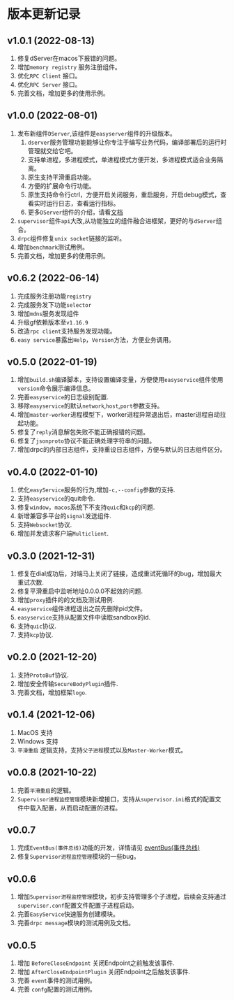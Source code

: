 # 版本更新记录

## v1.0.1 (2022-08-13)
1. 修复dServer在macos下报错的问题。
2. 增加`memory registry` 服务注册组件。
3. 优化`RPC Client` 接口。
4. 优化`RPC Server` 接口。
5. 完善文档，增加更多的使用示例。

## v1.0.0 (2022-08-01)
1. 发布新组件`DServer`,该组件是`easyserver`组件的升级版本。
   1. `dserver`服务管理功能能够让你专注于编写业务代码，编译部署后的运行时管理就交给它吧。
   2. 支持单进程，多进程模式，单进程模式方便开发，多进程模式适合业务隔离。
   3. 原生支持平滑重启功能。
   4. 方便的扩展命令行功能。
   5. 原生支持命令行ctrl，方便开启关闭服务，重启服务，开启debug模式，查看实时运行日志，查看运行指标。
   6. 更多`DServer`组件的介绍，请看[文档](./dserver/readme.md)
2. `supervisor`组件`api`大改,从功能独立的组件融合进框架，更好的与`dServer`组合。
3. `drpc`组件修复`unix socket`链接的监听。
4. 增加`benchmark`测试用例。
5. 完善文档，增加更多的使用示例。


## v0.6.2 (2022-06-14)
1. 完成服务注册功能`registry`
2. 完成服务发下功能`selector`
3. 增加`mdns`服务发现组件
4. 升级gf依赖版本至`v1.16.9`
5. 改造`rpc client`支持服务发现功能。
6. `easy service`暴露出`Help`，`Version`方法，方便业务调用。

## v0.5.0 (2022-01-19)
1. 增加`build.sh`编译脚本，支持设置编译变量，方便使用`easyservice`组件使用`version`命令展示编译信息。
2. 完善`easyservice`的日志级别配置.
3. 移除`easyservice`的默认`network`,`host`,`port`参数支持。
4. 增加`master-worker`进程模型下，worker进程异常退出后，master进程自动拉起功能。
5. 修复了`reply`消息解包失败不能正确报错的问题。
6. 修复了`jsonproto`协议不能正确处理字符串的问题。
7. 增加drpc的内部日志组件，支持重设日志组件，方便与默认的日志组件区分。

## v0.4.0 (2022-01-10)
1. 优化`easyService`服务的行为,增加`-c,--config`参数的支持.
2. 支持`easyservice`的quit命令.
3. 修复`window`，`macos`系统下不支持`quic`和`kcp`的问题.
4. 新增兼容多平台的`signal`发送组件.
5. 支持`Websocket`协议.
6. 增加并发请求客户端`Multiclient`.

## v0.3.0 (2021-12-31)
1. 修复在dial成功后，对端马上关闭了链接，造成重试死循环的bug，增加最大重试次数.
2. 修复平滑重启中监听地址0.0.0.0不起效的问题.
3. 增加`proxy`插件的的文档及测试用例.
4. `easyservice`组件进程退出之前先删除pid文件。
5. `easyservice`支持从配置文件中读取sandbox的id.
6. 支持`quic`协议.
7. 支持`kcp`协议.

## v0.2.0 (2021-12-20)
1. 支持`ProtoBuf`协议.
2. 增加安全传输`SecureBodyPlugin`插件.
3. 完善文档，增加框架`logo`.

## v0.1.4 (2021-12-06)
1. MacOS 支持
2. Windows 支持
3. `平滑重启` 逻辑支持，支持`父子进程`模式以及`Master-Worker`模式。

## v0.0.8 (2021-10-22)

1. 完善`平滑重启`的逻辑。
2. `Supervisor进程监控管理`模块新增接口，支持从`supervisor.ini`格式的配置文件中载入配置，从而启动配置的进程。

## v0.0.7

1. 完成`EventBus(事件总线)`功能的开发，详情请见 [eventBus(事件总线)](component/eventBus.md)
2. 修复`Supervisor进程监控管理`模块的一些bug。

## v0.0.6

1. 增加`Supervisor进程监控管理`模块，初步支持管理多个子进程，后续会支持通过`supervisor.conf`配置文件配置子进程启动。
2. 完善`EasyService`快速服务创建模块。
3. 完善`drpc message`模块的测试用例及文档。

## v0.0.5

1. 增加 `BeforeCloseEndpoint` 关闭Endpoint之前触发该事件.
2. 增加 `AfterCloseEndpointPlugin` 关闭Endpoint之后触发该事件.
3. 完善 `event`事件的测试用例。
4. 完善 `confg`配置的测试用例。
